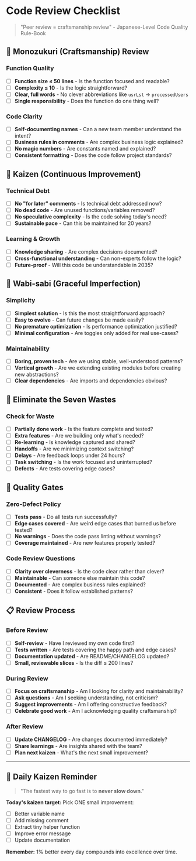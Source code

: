 # Code Review Checklist

> "Peer review = craftsmanship review" - Japanese-Level Code Quality Rule-Book

## 🎯 Monozukuri (Craftsmanship) Review

### Function Quality
- [ ] **Function size ≤ 50 lines** - Is the function focused and readable?
- [ ] **Complexity ≤ 10** - Is the logic straightforward?
- [ ] **Clear, full words** - No clever abbreviations like `usrLst` → `processedUsers`
- [ ] **Single responsibility** - Does the function do one thing well?

### Code Clarity
- [ ] **Self-documenting names** - Can a new team member understand the intent?
- [ ] **Business rules in comments** - Are complex business logic explained?
- [ ] **No magic numbers** - Are constants named and explained?
- [ ] **Consistent formatting** - Does the code follow project standards?

## 🔄 Kaizen (Continuous Improvement)

### Technical Debt
- [ ] **No "for later" comments** - Is technical debt addressed now?
- [ ] **No dead code** - Are unused functions/variables removed?
- [ ] **No speculative complexity** - Is the code solving today's need?
- [ ] **Sustainable pace** - Can this be maintained for 20 years?

### Learning & Growth
- [ ] **Knowledge sharing** - Are complex decisions documented?
- [ ] **Cross-functional understanding** - Can non-experts follow the logic?
- [ ] **Future-proof** - Will this code be understandable in 2035?

## 🎨 Wabi-sabi (Graceful Imperfection)

### Simplicity
- [ ] **Simplest solution** - Is this the most straightforward approach?
- [ ] **Easy to evolve** - Can future changes be made easily?
- [ ] **No premature optimization** - Is performance optimization justified?
- [ ] **Minimal configuration** - Are toggles only added for real use-cases?

### Maintainability
- [ ] **Boring, proven tech** - Are we using stable, well-understood patterns?
- [ ] **Vertical growth** - Are we extending existing modules before creating new abstractions?
- [ ] **Clear dependencies** - Are imports and dependencies obvious?

## 🚫 Eliminate the Seven Wastes

### Check for Waste
- [ ] **Partially done work** - Is the feature complete and tested?
- [ ] **Extra features** - Are we building only what's needed?
- [ ] **Re-learning** - Is knowledge captured and shared?
- [ ] **Handoffs** - Are we minimizing context switching?
- [ ] **Delays** - Are feedback loops under 24 hours?
- [ ] **Task switching** - Is the work focused and uninterrupted?
- [ ] **Defects** - Are tests covering edge cases?

## 🎯 Quality Gates

### Zero-Defect Policy
- [ ] **Tests pass** - Do all tests run successfully?
- [ ] **Edge cases covered** - Are weird edge cases that burned us before tested?
- [ ] **No warnings** - Does the code pass linting without warnings?
- [ ] **Coverage maintained** - Are new features properly tested?

### Code Review Questions
- [ ] **Clarity over cleverness** - Is the code clear rather than clever?
- [ ] **Maintainable** - Can someone else maintain this code?
- [ ] **Documented** - Are complex business rules explained?
- [ ] **Consistent** - Does it follow established patterns?

## 📋 Review Process

### Before Review
- [ ] **Self-review** - Have I reviewed my own code first?
- [ ] **Tests written** - Are tests covering the happy path and edge cases?
- [ ] **Documentation updated** - Are README/CHANGELOG updated?
- [ ] **Small, reviewable slices** - Is the diff ≤ 200 lines?

### During Review
- [ ] **Focus on craftsmanship** - Am I looking for clarity and maintainability?
- [ ] **Ask questions** - Am I seeking understanding, not criticism?
- [ ] **Suggest improvements** - Am I offering constructive feedback?
- [ ] **Celebrate good work** - Am I acknowledging quality craftsmanship?

### After Review
- [ ] **Update CHANGELOG** - Are changes documented immediately?
- [ ] **Share learnings** - Are insights shared with the team?
- [ ] **Plan next kaizen** - What's the next small improvement?

---

## 🎯 Daily Kaizen Reminder

> "The fastest way to go fast is to **never slow down**."

**Today's kaizen target:** Pick ONE small improvement:
- [ ] Better variable name
- [ ] Add missing comment
- [ ] Extract tiny helper function
- [ ] Improve error message
- [ ] Update documentation

**Remember:** 1% better every day compounds into excellence over time.